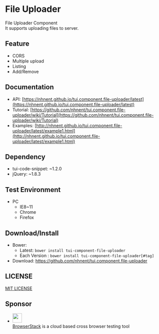 File Uploader
===============
File Uploader Component<br>
It supports uploading files to server.

## Feature
* CORS
* Multiple upload
* Listing
* Add/Remove

## Documentation
* API: [https://nhnent.github.io/tui.component.file-uploader/latest](https://nhnent.github.io/tui.component.file-uploader/latest)
* Tutorial: [https://github.com/nhnent/tui.component.file-uploader/wiki/Tutorial](https://github.com/nhnent/tui.component.file-uploader/wiki/Tutorial)
* Examples: [http://nhnent.github.io/tui.component.file-uploader/latest/example1.html](http://nhnent.github.io/tui.component.file-uploader/latest/example1.html)

## Dependency
* tui-code-snippet: ~1.2.0
* jQuery: ~1.8.3

## Test Environment
* PC
	* IE8~11
    * Chrome
    * Firefox

## Download/Install
* Bower:
   * Latest: `bower install tui-component-file-uploader`
   * Each Version : `bower install tui-component-file-uploader[#tag]`
* Download: https://github.com/nhnent/tui.component.file-uploader

## LICENSE
[MIT LICENSE](LICENSE)

## Sponsor
* <img src="https://cloud.githubusercontent.com/assets/12269563/12287774/8cf4d2c0-ba12-11e5-9fa8-0a9c452cca05.png" height="30"><br>
 [BrowserStack](https://www.browserstack.com/) is a cloud based cross browser testing tool
